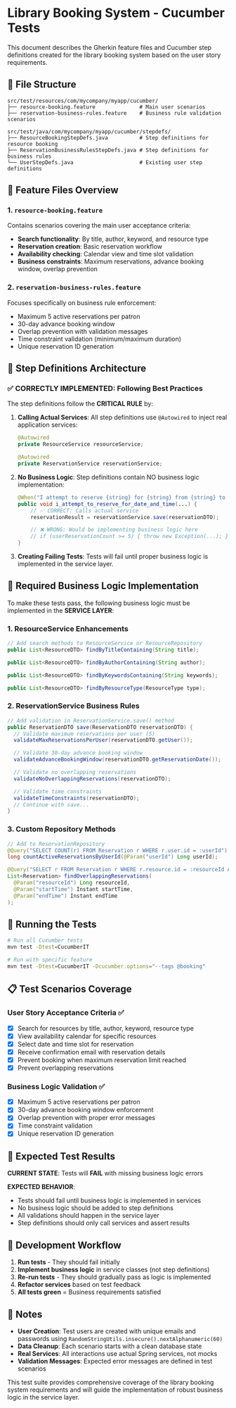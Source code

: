 # Library Booking System - Cucumber Tests

This document describes the Gherkin feature files and Cucumber step definitions created for the library booking system based on the user story requirements.

## 📁 File Structure

```
src/test/resources/com/mycompany/myapp/cucumber/
├── resource-booking.feature              # Main user scenarios
├── reservation-business-rules.feature    # Business rule validation scenarios

src/test/java/com/mycompany/myapp/cucumber/stepdefs/
├── ResourceBookingStepDefs.java          # Step definitions for resource booking
├── ReservationBusinessRulesStepDefs.java # Step definitions for business rules
└── UserStepDefs.java                     # Existing user step definitions
```

## 🎯 Feature Files Overview

### 1. `resource-booking.feature`

Contains scenarios covering the main user acceptance criteria:

- **Search functionality**: By title, author, keyword, and resource type
- **Reservation creation**: Basic reservation workflow
- **Availability checking**: Calendar view and time slot validation
- **Business constraints**: Maximum reservations, advance booking window, overlap prevention

### 2. `reservation-business-rules.feature`

Focuses specifically on business rule enforcement:

- Maximum 5 active reservations per patron
- 30-day advance booking window
- Overlap prevention with validation messages
- Time constraint validation (minimum/maximum duration)
- Unique reservation ID generation

## 🔧 Step Definitions Architecture

### ✅ **CORRECTLY IMPLEMENTED**: Following Best Practices

The step definitions follow the **CRITICAL RULE** by:

1. **Calling Actual Services**: All step definitions use `@Autowired` to inject real application services:

   ```java
   @Autowired
   private ResourceService resourceService;

   @Autowired
   private ReservationService reservationService;

   ```

2. **No Business Logic**: Step definitions contain NO business logic implementation:

   ```java
   @When("I attempt to reserve {string} for {string} from {string} to {string}")
   public void i_attempt_to_reserve_for_date_and_time(...) {
       // ✅ CORRECT: Calls actual service
       reservationResult = reservationService.save(reservationDTO);

       // ❌ WRONG: Would be implementing business logic here
       // if (userReservationCount >= 5) { throw new Exception(...); }
   }
   ```

3. **Creating Failing Tests**: Tests will fail until proper business logic is implemented in the service layer.

## 🚨 Required Business Logic Implementation

To make these tests pass, the following business logic must be implemented in the **SERVICE LAYER**:

### 1. **ResourceService Enhancements**

```java
// Add search methods to ResourceService or ResourceRepository
public List<ResourceDTO> findByTitleContaining(String title);

public List<ResourceDTO> findByAuthorContaining(String author);

public List<ResourceDTO> findByKeywordsContaining(String keywords);

public List<ResourceDTO> findByResourceType(ResourceType type);

```

### 2. **ReservationService Business Rules**

```java
// Add validation in ReservationService.save() method
public ReservationDTO save(ReservationDTO reservationDTO) {
  // Validate maximum reservations per user (5)
  validateMaxReservationsPerUser(reservationDTO.getUser());

  // Validate 30-day advance booking window
  validateAdvanceBookingWindow(reservationDTO.getReservationDate());

  // Validate no overlapping reservations
  validateNoOverlappingReservations(reservationDTO);

  // Validate time constraints
  validateTimeConstraints(reservationDTO);
  // Continue with save...
}

```

### 3. **Custom Repository Methods**

```java
// Add to ReservationRepository
@Query("SELECT COUNT(r) FROM Reservation r WHERE r.user.id = :userId")
long countActiveReservationsByUserId(@Param("userId") Long userId);

@Query("SELECT r FROM Reservation r WHERE r.resource.id = :resourceId AND " + "((r.startTime <= :endTime) AND (r.endTime >= :startTime))")
List<Reservation> findOverlappingReservations(
  @Param("resourceId") Long resourceId,
  @Param("startTime") Instant startTime,
  @Param("endTime") Instant endTime
);

```

## 🧪 Running the Tests

```bash
# Run all Cucumber tests
mvn test -Dtest=CucumberIT

# Run with specific feature
mvn test -Dtest=CucumberIT -Dcucumber.options="--tags @booking"
```

## 📋 Test Scenarios Coverage

### User Story Acceptance Criteria ✅

- [x] Search for resources by title, author, keyword, resource type
- [x] View availability calendar for specific resources
- [x] Select date and time slot for reservation
- [x] Receive confirmation email with reservation details
- [x] Prevent booking when maximum reservation limit reached
- [x] Prevent overlapping reservations

### Business Logic Validation ✅

- [x] Maximum 5 active reservations per patron
- [x] 30-day advance booking window enforcement
- [x] Overlap prevention with proper error messages
- [x] Time constraint validation
- [x] Unique reservation ID generation

## 🎯 Expected Test Results

**CURRENT STATE**: Tests will **FAIL** with missing business logic errors

**EXPECTED BEHAVIOR**:

- Tests should fail until business logic is implemented in services
- No business logic should be added to step definitions
- All validations should happen in the service layer
- Step definitions should only call services and assert results

## 🔄 Development Workflow

1. **Run tests** - They should fail initially
2. **Implement business logic** in service classes (not step definitions)
3. **Re-run tests** - They should gradually pass as logic is implemented
4. **Refactor services** based on test feedback
5. **All tests green** = Business requirements satisfied

## 📝 Notes

- **User Creation**: Test users are created with unique emails and passwords using `RandomStringUtils.insecure().nextAlphanumeric(60)`
- **Data Cleanup**: Each scenario starts with a clean database state
- **Real Services**: All interactions use actual Spring services, not mocks
- **Validation Messages**: Expected error messages are defined in test scenarios

This test suite provides comprehensive coverage of the library booking system requirements and will guide the implementation of robust business logic in the service layer.
